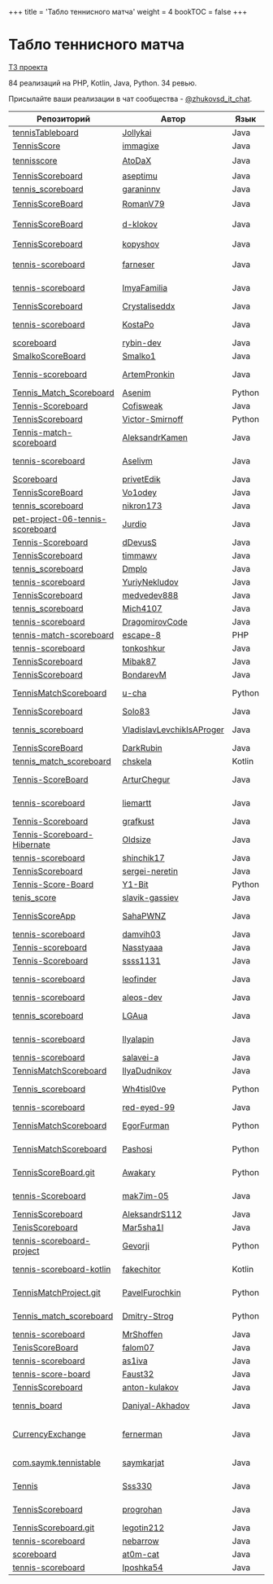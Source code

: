 +++
title = 'Табло теннисного матча'
weight = 4
bookTOC = false
+++

# Табло теннисного матча

[ТЗ проекта](../projects/tennis-scoreboard.md)

84 реализаций на PHP, Kotlin, Java, Python. 34 ревью.

Присылайте ваши реализации в чат сообщества - [@zhukovsd_it_chat](https://t.me/zhukovsd_it_chat).

| Репозиторий | Автор | Язык | Ревью | Автор ревью |
|-------------|-------|------|-------|-------------|
| [tennisTableboard](https://github.com/Jollykai/tennisTableboard) | [Jollykai](https://github.com/Jollykai) | Java |  |  |
| [TennisScore](https://github.com/immagixe/TennisScore) | [immagixe](https://github.com/immagixe) | Java |  |  |
| [tennisscore](https://github.com/AtoDaX/tennisscore) | [AtoDaX](https://github.com/AtoDaX) | Java | 🎬 [Видео](https://t.me/zhukovsd_it_chat/5538) | Сергей [@zhukovsd](https://t.me/zhukovsd) |
| [TennisScoreboard](https://github.com/aseptimu/TennisScoreboard) | [aseptimu](https://github.com/aseptimu) | Java |  |  |
| [tennis_scoreboard](https://github.com/garaninnv/tennis_scoreboard) | [garaninnv](https://github.com/garaninnv) | Java |  |  |
| [TennisScoreBoard](https://github.com/RomanV79/TennisScoreBoard) | [RomanV79](https://github.com/RomanV79) | Java | 🎬 [Видео](https://www.youtube.com/watch?v=mI7SICN0ekc) | Сергей [@zhukovsd](https://t.me/zhukovsd) |
| [TennisScoreBoard](https://github.com/d-klokov/TennisScoreBoard) | [d-klokov](https://github.com/d-klokov) | Java | 📝 [Заметки](https://t.me/zhukovsd_it_chat/13171) | Сергей [@zhukovsd](https://t.me/zhukovsd) |
| [TennisScoreboard](https://github.com/kopyshov/TennisScoreboard) | [kopyshov](https://github.com/kopyshov) | Java | 🎬 [Видео](https://t.me/zhukovsd_it_chat/19560) | Сергей [@zhukovsd](https://t.me/zhukovsd) |
| [tennis-scoreboard](https://github.com/farneser/tennis-scoreboard) | [farneser](https://github.com/farneser) | Java | 📝 [Заметки](https://gist.github.com/zhukovsd/f18617439273169bfbd9054707bb5c53) | Сергей [@zhukovsd](https://t.me/zhukovsd) |
| [tennis-scoreboard](https://github.com/ImyaFamilia/tennis-scoreboard/tree/main) | [ImyaFamilia](https://github.com/ImyaFamilia) | Java | 📝 [Заметки](https://gist.github.com/zhukovsd/36966961ed3ca1223471ae561aa19fbd) | Сергей [@zhukovsd](https://t.me/zhukovsd) |
| [TennisScoreboard](https://github.com/Crystaliseddx/TennisScoreboard) | [Crystaliseddx](https://github.com/Crystaliseddx) | Java |  |  |
| [tennis-scoreboard](https://github.com/KostaPo/tennis-scoreboard) | [KostaPo](https://github.com/KostaPo) | Java | 📝 [Заметки](https://gist.github.com/zhukovsd/1992c9dd50d679cb0b870d2cfb8be493) | Сергей [@zhukovsd](https://t.me/zhukovsd) |
| [scoreboard](https://github.com/rybin-dev/scoreboard) | [rybin-dev](https://github.com/rybin-dev) | Java |  |  |
| [SmalkoScoreBoard](https://github.com/Smalko1/SmalkoScoreBoard/tree/migration_to_H2_database) | [Smalko1](https://github.com/Smalko1) | Java |  |  |
| [Tennis-scoreboard](https://github.com/ArtemPronkin/Tennis-scoreboard) | [ArtemPronkin](https://github.com/ArtemPronkin) | Java | 📝 [Заметки](https://gist.github.com/zhukovsd/e3ee8db70b496612dd82b4610dd5f94f) | Сергей [@zhukovsd](https://t.me/zhukovsd) |
| [Tennis_Match_Scoreboard](https://github.com/Asenim/Tennis_Match_Scoreboard) | [Asenim](https://github.com/Asenim) | Python |  |  |
| [Tennis-Scoreboard](https://github.com/Cofisweak/Tennis-Scoreboard) | [Cofisweak](https://github.com/Cofisweak) | Java |  |  |
| [TennisScoreboard](https://github.com/Victor-Smirnoff/TennisScoreboard) | [Victor-Smirnoff](https://github.com/Victor-Smirnoff) | Python |  |  |
| [Tennis-match-scoreboard](https://github.com/AleksandrKamen/Tennis-match-scoreboard) | [AleksandrKamen](https://github.com/AleksandrKamen) | Java |  |  |
| [tennis-scoreboard](https://github.com/Aselivm/tennis-scoreboard) | [Aselivm](https://github.com/Aselivm) | Java | 📝 [Заметки](https://gist.github.com/Asenim/b9cc5d0281141c5049f6625774c1ebb8) | Илья [@coderilya](https://t.me/coderilya) |
| [Scoreboard](https://github.com/privetEdik/Scoreboard/tree/master) | [privetEdik](https://github.com/privetEdik) | Java |  |  |
| [TennisScoreBoard](https://github.com/Vo1odey/TennisScoreBoard) | [Vo1odey](https://github.com/Vo1odey) | Java |  |  |
| [tennis_scoreboard](https://github.com/nikron173/tennis_scoreboard) | [nikron173](https://github.com/nikron173) | Java |  |  |
| [pet-project-06-tennis-scoreboard](https://github.com/Jurdio/pet-project-06-tennis-scoreboard) | [Jurdio](https://github.com/Jurdio) | Java | 📝 [Заметки](https://gist.github.com/zhukovsd/bb0d6e3347f1187c73addbe9a46e43da) | Сергей [@zhukovsd](https://t.me/zhukovsd) |
| [Tennis-Scoreboard](https://github.com/dDevusS/Tennis-Scoreboard) | [dDevusS](https://github.com/dDevusS) | Java |  |  |
| [TennisScoreboard](https://github.com/timmawv/TennisScoreboard) | [timmawv](https://github.com/timmawv) | Java |  |  |
| [tennis_scoreboard](https://github.com/Dmplo/tennis_scoreboard) | [Dmplo](https://github.com/Dmplo) | Java |  |  |
| [tennis-scoreboard](https://github.com/YuriyNekludov/tennis-scoreboard) | [YuriyNekludov](https://github.com/YuriyNekludov) | Java |  |  |
| [TennisScoreboard](https://github.com/medvedev888/TennisScoreboard) | [medvedev888](https://github.com/medvedev888) | Java |  |  |
| [tennis_scoreboard](https://github.com/Mich4107/tennis_scoreboard) | [Mich4107](https://github.com/Mich4107) | Java |  |  |
| [tennis-scoreboard](https://github.com/DragomirovCode/tennis-scoreboard) | [DragomirovCode](https://github.com/DragomirovCode) | Java |  |  |
| [tennis-match-scoreboard](https://github.com/escape-8/tennis-match-scoreboard) | [escape-8](https://github.com/escape-8) | PHP |  |  |
| [tennis-scoreboard](https://github.com/tonkoshkur/tennis-scoreboard) | [tonkoshkur](https://github.com/tonkoshkur) | Java |  |  |
| [TennisScoreboard](https://github.com/Mibak87/TennisScoreboard) | [Mibak87](https://github.com/Mibak87) | Java |  |  |
| [TennisScoreboard](https://github.com/BondarevM/TennisScoreboard) | [BondarevM](https://github.com/BondarevM) | Java |  |  |
| [TennisMatchScoreboard](https://github.com/u-cha/tennisMatchScoreboard/) | [u-cha](https://github.com/u-cha) | Python | 📝 [Заметки](https://gist.github.com/zhukovsd/8c6a07afd054725ae73a57b48f182e87) | Сергей [@zhukovsd](https://t.me/zhukovsd) |
| [TennisScoreboard](https://github.com/Solo83/TennisScoreboard) | [Solo83](https://github.com/Solo83) | Java |  |  |
| [tennis_scoreboard](https://github.com/VladislavLevchikIsAProger/tennis_scoreboard) | [VladislavLevchikIsAProger](https://github.com/VladislavLevchikIsAProger) | Java | 📝 [Заметки](https://gist.github.com/Asenim/35d2346498104c4fa46fc6a099638072) | Иван [@makeitvsolo](https://t.me/makeitvsolo) |
| [TennisScoreBoard](https://github.com/DarkRubin/TennisScoreBoard) | [DarkRubin](https://github.com/DarkRubin) | Java |  |  |
| [tennis_match_scoreboard](https://github.com/chskela/tennis_match_scoreboard) | [chskela](https://github.com/chskela) | Kotlin |  |  |
| [Tennis-ScoreBoard](https://github.com/ArturChegur/Tennis-ScoreBoard) | [ArturChegur](https://github.com/ArturChegur) | Java | 📝 [Заметки](https://gist.github.com/krios2146/76dcf0e97e1ad099208c081495a6dfc6) | Владимир [@krios2146](https://t.me/krios2146) |
| [tennis-scoreboard](https://github.com/liemartt/tennis-scoreboard) | [liemartt](https://github.com/liemartt) | Java | 📝 [Заметки](https://gist.github.com/krios2146/4bd2b2f111a0e676a91119989aa6f480) | Владимир [@krios2146](https://t.me/krios2146) |
| [Tennis-Scoreboard](https://github.com/grafkust/Tennis-Scoreboard/tree/main) | [grafkust](https://github.com/grafkust) | Java |  |  |
| [Tennis-Scoreboard-Hibernate](https://github.com/Oldsize/Tennis-Scoreboard-Hibernate) | [Oldsize](https://github.com/Oldsize) | Java | 📝 [Заметки](https://gist.github.com/Asenim/15de753733acf8faf645826ffbe200d8) | Костя [@calmekd](https://t.me/calmekd) |
| [tennis-scoreboard](https://github.com/shinchik17/tennis-scoreboard) | [shinchik17](https://github.com/shinchik17) | Java |  |  |
| [TennisScoreboard](https://github.com/sergei-neretin/TennisScoreboard) | [sergei-neretin](https://github.com/sergei-neretin) | Java |  |  |
| [Tennis-Score-Board](https://github.com/Y1-Bit/Tennis-Score-Board) | [Y1-Bit](https://github.com/Y1-Bit) | Python |  |  |
| [tenis_score](https://github.com/slavik-gassiev/tenis_score/tree/demo_one) | [slavik-gassiev](https://github.com/slavik-gassiev) | Java |  |  |
| [TennisScoreApp](https://github.com/SahaPWNZ/TennisScoreApp) | [SahaPWNZ](https://github.com/SahaPWNZ) | Java | 📝 [Заметки](https://gist.github.com/Asenim/21960d862b55d452253e3aa3c25bf7f9) | Владимир [@MaddeningShadow](https://t.me/MaddeningShadow) |
| [tennis-scoreboard](https://github.com/damvih03/tennis-scoreboard) | [damvih03](https://github.com/damvih03) | Java |  |  |
| [Tennis-scoreboard](https://github.com/Nasstyaaa/Tennis-scoreboard) | [Nasstyaaa](https://github.com/Nasstyaaa) | Java |  |  |
| [Tennis-Scoreboard](https://github.com/ssss1131/Tennis-Scoreboard) | [ssss1131](https://github.com/ssss1131) | Java |  |  |
| [tennis-scoreboard](https://github.com/leofinder/tennis-scoreboard) | [leofinder](https://github.com/leofinder) | Java | 📝 [Заметки](https://gist.github.com/Asenim/3239d9cc6e7335239005580801bce08b) | Илья [@coderilya](https://t.me/coderilya) |
| [tennis-scoreboard](https://github.com/aleos-dev/tennis-scoreboard) | [aleos-dev](https://github.com/aleos-dev) | Java |  |  |
| [tennis_scoreboard](https://github.com/LGAua/tennis_scoreboard) | [LGAua](https://github.com/LGAua) | Java | 📝 [Заметки](https://gist.github.com/Asenim/73f5f64f223aeff96d3ea171dee55769) | Александр [@sahapwnz](https://t.me/sahapwnz) |
| [tennis-scoreboard](https://github.com/Ilyalapin/tennis-scoreboard) | [Ilyalapin](https://github.com/Ilyalapin) | Java | 📝 [Заметки](https://gist.github.com/Asenim/60ac5d8eafe5230724050f63dc71ffac) | Михаил [@dragom1rov](https://t.me/dragom1rov) |
| [tennis-scoreboard](https://github.com/salavei-a/tennis-scoreboard) | [salavei-a](https://github.com/salavei-a) | Java |  |  |
| [TennisMatchScoreboard](https://github.com/IlyaDudnikov/TennisMatchScoreboard) | [IlyaDudnikov](https://github.com/IlyaDudnikov) | Java |  |  |
| [Tennis_scoreboard](https://github.com/Wh4tisl0ve/Tennis_scoreboard) | [Wh4tisl0ve](https://github.com/Wh4tisl0ve) | Python | 📝 [Заметки](https://gist.github.com/Asenim/84aa741bb7cd11706929b2c62138e3e9) | Максим [@apostol_fet](https://t.me/apostol_fet) |
| [tennis-scoreboard](https://github.com/red-eyed-99/tennis-scoreboard) | [red-eyed-99](https://github.com/red-eyed-99) | Java |  |  |
| [TennisMatchScoreboard](https://github.com/EgorFurman/TennisMatchScoreboard) | [EgorFurman](https://github.com/EgorFurman) | Python | 📝 [Заметки](https://gist.github.com/Asenim/71cbb5359181cd1f5a1ff144b79346fa) | Сергей [@grandpraline](https://t.me/grandpraline) |
| [TennisMatchScoreboard](https://github.com/Pashosi/TennisMatchScoreboard) | [Pashosi](https://github.com/Pashosi) | Python | 📝 [Заметки](https://gist.github.com/Asenim/86dec26d4fca31f83ffa8f8c45808a00) | Виктор [@csatom](https://t.me/csatom) |
| [TennisScoreBoard.git](https://github.com/Awakary/TennisScoreBoard.git) | [Awakary](https://github.com/Awakary) | Python | 📝 [Заметки](https://gist.github.com/Asenim/afca15c89b3d4df3a27893d8848957fc) | Сергей [@grandpraline](https://t.me/grandpraline) |
| [tennis-Scoreboard](https://github.com/mak7im-05/tennis-Scoreboard) | [mak7im-05](https://github.com/mak7im-05) | Java | 📝 [Заметки](https://gist.github.com/Asenim/3c4ff9d90c4c519c7f13e3ee86fdc755) | Степан [@xseeljvm](https://t.me/xseeljvm) |
| [TennisScoreboard](https://github.com/AleksandrS112/TennisScoreboard) | [AleksandrS112](https://github.com/AleksandrS112) | Java |  |  |
| [TenisScoreboard](https://github.com/Mar5sha1l/TenisScoreboard) | [Mar5sha1l](https://github.com/Mar5sha1l) | Java |  |  |
| [tennis-scoreboard-project](https://github.com/Gevorji/tennis-scoreboard-project) | [Gevorji](https://github.com/Gevorji) | Python | 📝 [Заметки](https://gist.github.com/Asenim/62aae2d9f57cffef92392822855ab77e) | Виктор [@csatom](https://t.me/csatom) |
| [tennis-scoreboard-kotlin](https://github.com/fakechitor/tennis-scoreboard-kotlin) | [fakechitor](https://github.com/fakechitor) | Kotlin | 📝 [Заметки](https://gist.github.com/Asenim/c55a2972616fd08c5d2ff8599ac6c8c6) | Илья [@coderilya](https://t.me/coderilya) |
| [TennisMatchProject.git](https://github.com/PavelFurochkin/TennisMatchProject.git) | [PavelFurochkin](https://github.com/PavelFurochkin) | Python | 📝 [Заметки](https://gist.github.com/Asenim/3658b0589e568d320b4dec495e814ef2) | Сергей [@grandpraline](https://t.me/grandpraline) |
| [Tennis_match_scoreboard](https://github.com/Dmitry-Strog/Tennis_match_scoreboard) | [Dmitry-Strog](https://github.com/Dmitry-Strog) | Python | 📝 [Заметки](https://gist.github.com/Asenim/74b49a9b154097f361aa5e77060992c9) | Виктор [@csatom](https://t.me/csatom) |
| [tennis-scoreboard](https://github.com/MrShoffen/tennis-scoreboard) | [MrShoffen](https://github.com/MrShoffen) | Java |  |  |
| [TenisScoreBoard](https://github.com/falom07/TenisScoreBoard) | [falom07](https://github.com/falom07) | Java |  |  |
| [tennis-scoreboard](https://github.com/as1iva/tennis-scoreboard) | [as1iva](https://github.com/as1iva) | Java |  |  |
| [tennis-score-board](https://github.com/Faust32/tennis-score-board) | [Faust32](https://github.com/Faust32) | Java |  |  |
| [TennisScoreboard](https://github.com/anton-kulakov/TennisScoreboard) | [anton-kulakov](https://github.com/anton-kulakov) | Java |  |  |
| [tennis_board](https://github.com/Daniyal-Akhadov/tennis_board) | [Daniyal-Akhadov](https://github.com/Daniyal-Akhadov) | Java | 📝 [Заметки](https://gist.github.com/OlegTihii/0a2b8b685f56f5127f566124f8c2e876) | Степан [@xseeljvm](https://t.me/xseeljvm) |
| [CurrencyExchange](https://github.com/fernerman/CurrencyExchange) | [fernerman](https://github.com/fernerman) | Java | 📝 [#1](https://gist.github.com/liemartt/7def1142680868522fd0145f7afdda56), 📝 [#2](https://gist.github.com/gonertheowner/0052bed0ad7af424dac8985a1ffdef18) | Артем [@liemartt](https://t.me/liemartt), Кирилл [@gonertheowner](https://t.me/gonertheowner) |
| [com.saymk.tennistable](https://github.com/saymkarjat/com.saymk.tennistable) | [saymkarjat](https://github.com/saymkarjat) | Java | 📝 [Заметки](https://gist.github.com/liemartt/0c0b669964a5fcc8936ef9800edf1048) | Артем [@liemartt](https://t.me/liemartt) |
| [Tennis](https://github.com/Sss330/Tennis) | [Sss330](https://github.com/Sss330) | Java | 📝 [Заметки](https://gist.github.com/ArturChegur/3610bcfe4e82fabb643c87f0a8545be1) | Артур [@ArturChegur](https://t.me/ArturChegur) |
| [TennisScoreboard](https://github.com/progrohan/TennisScoreboard) | [progrohan](https://github.com/progrohan) | Java | 📝 [Заметки](https://gist.github.com/OlegTihii/7ae19e9b16916ac46640094bc6101b3b) | Влад Левчик [@vladusProgramus](https://t.me/vladusProgramus) |
| [TennisScoreboard.git](https://github.com/legotin212/TennisScoreboard.git) | [legotin212](https://github.com/legotin212) | Java |  |  |
| [tennis-scoreboard](https://github.com/nebarrow/tennis-scoreboard) | [nebarrow](https://github.com/nebarrow) | Java |  |  |
| [scoreboard](https://github.com/at0m-cat/scoreboard) | [at0m-cat](https://github.com/at0m-cat) | Java |  |  |
| [tennis-scoreboard](https://github.com/Iposhka54/tennis-scoreboard) | [Iposhka54](https://github.com/Iposhka54) | Java |  |  |
